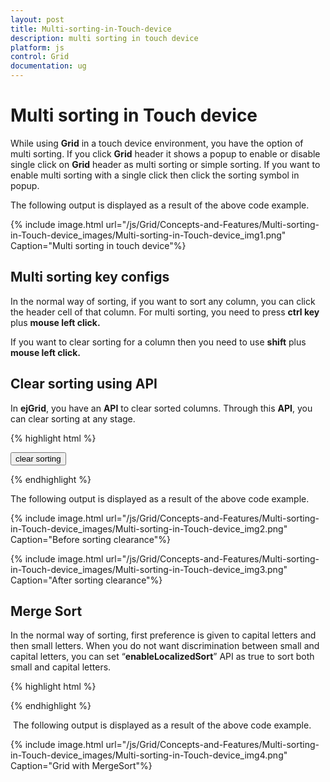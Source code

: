 ```yaml
---
layout: post
title: Multi-sorting-in-Touch-device
description: multi sorting in touch device
platform: js
control: Grid
documentation: ug
---
```


# Multi sorting in Touch device

While using **Grid** in a touch device environment, you have the option of multi sorting. If you click **Grid** header it shows a popup to enable or disable single click on **Grid** header as multi sorting or simple sorting. If you want to enable multi sorting with a single click then click the sorting symbol in popup.

The following output is displayed as a result of the above code example.

{% include image.html url="/js/Grid/Concepts-and-Features/Multi-sorting-in-Touch-device_images/Multi-sorting-in-Touch-device_img1.png" Caption="Multi sorting in touch device"%}

## Multi sorting key configs

In the normal way of sorting, if you want to sort any column, you can click the header cell of that column. For multi sorting, you need to press **ctrl key** plus **mouse left click.**

If you want to clear sorting for a column then you need to use **shift** plus **mouse left click.**

## Clear sorting using API

In **ejGrid**, you have an **API** to clear sorted columns. Through this **API**, you can clear sorting at any stage.

{% highlight html %}

<input type="button" id="clearsorting" name="sorting" value="clear sorting" />
<div id="Grid"></div>
<script type="text/javascript">
  $(function () {// Document is ready.
      $("#Grid").ejGrid({
          dataSource: window.gridData,
          allowSorting: true,
          allowMultiSorting: true,
          sortSettings: { sortedColumns: [{ field: "CustomerID", direction: ej.sortOrder.Ascending }, { field: "EmployeeID", direction: ej.sortOrder.Ascending }] },
          allowPaging: true
      });
      $("#clearsorting").ejButton({
          click: function (args) {
              $("#Grid").ejGrid("clearSorting");
          }
      });
  });
  
</script>


{% endhighlight %}



The following output is displayed as a result of the above code example.

{% include image.html url="/js/Grid/Concepts-and-Features/Multi-sorting-in-Touch-device_images/Multi-sorting-in-Touch-device_img2.png" Caption="Before sorting clearance"%}

{% include image.html url="/js/Grid/Concepts-and-Features/Multi-sorting-in-Touch-device_images/Multi-sorting-in-Touch-device_img3.png" Caption="After sorting clearance"%}

## Merge Sort

In the normal way of sorting, first preference is given to capital letters and then small letters. When you do not want discrimination between small and capital letters, you can set “**enableLocalizedSort**” API as true to sort both small and capital letters.

{% highlight html %}

<!--Sorting with Merge Sort-->

<div id="Grid"></div>
<script type="text/javascript">
  $(function () {// Document is ready.
      ej.support.enableLocalizedSort = true
      $("#Grid").ejGrid({
          dataSource: window.gridData,
          allowSorting: true,
          sortSettings: { sortedColumns: [{ field: "CustomerID", direction: ej.sortOrder.Ascending }]},
          allowPaging: true,
          columns: [
                { field: "OrderID", headerText: "Order ID", isPrimaryKey: true, textAlign: ej.TextAlign.Right, width: 100 },
                { field: "CustomerID", headerText: "Customer ID", width: 130 },
                { field: "Freight", headerText: "Freight", textAlign: ej.TextAlign.Right, width: 100, format: "{0:C}" },
                { field: "ShipCountry", headerText: "ShipCountry", width: 100 }
          ]
      });
  });
</script>


<!--MultiSorting with Merge Sort-->

<div id="Grid"></div>
<script type="text/javascript">
  $(function () {// Document is ready.
      ej.support.enableLocalizedSort = true
      $("#Grid").ejGrid({
          dataSource: window.gridData,
          allowSorting: true,
          allowMultiSorting: true,
          sortSettings: { sortedColumns: [{ field: "CustomerID", direction: ej.sortOrder.Ascending }] },
          allowPaging: true,
          columns: [
                { field: "OrderID", headerText: "Order ID", isPrimaryKey: true, textAlign: ej.TextAlign.Right, width: 100 },
                { field: "CustomerID", headerText: "Customer ID", width: 130 },
                { field: "Freight", headerText: "Freight", textAlign: ej.TextAlign.Right, width: 100, format: "{0:C}" },
                { field: "ShipCountry", headerText: "ShipCountry", width: 100 }
          ]
      });
  });
  
</script>

{% endhighlight %}



 The following output is displayed as a result of the above code example.

{% include image.html url="/js/Grid/Concepts-and-Features/Multi-sorting-in-Touch-device_images/Multi-sorting-in-Touch-device_img4.png" Caption="Grid with MergeSort"%}

